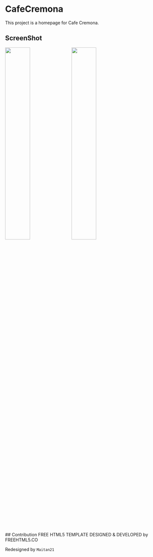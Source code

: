 # CafeCremona
This project is a homepage for Cafe Cremona.


## ScreenShot
<p float="left">
  <img src="https://user-images.githubusercontent.com/45276804/96375454-0b854180-11b4-11eb-857a-2171768ba265.png" width="40%" style="margin-right:10px" />
  <img src="https://user-images.githubusercontent.com/45276804/96375423-e5f83800-11b3-11eb-8626-a52992e95efb.png" width="40%" /> 
</p>
## Contribution
FREE HTML5 TEMPLATE 
	DESIGNED & DEVELOPED by FREEHTML5.CO
  
Redesigned by `Maitan21`
